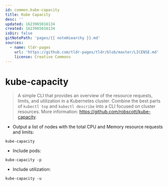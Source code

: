 ```yaml
---
id: common.kube-capacity
title: Kube Capacity
desc: ''
updated: 1623965016134
created: 1623965016134
isDir: false
gitNotePath: 'pages/{{ noteHiearchy }}.md'
sources:
  - name: tldr-pages
    url: 'https://github.com/tldr-pages/tldr/blob/master/LICENSE.md'
    license: Creative Commons
---
```

# kube-capacity

> A simple CLI that provides an overview of the resource requests, limits, and utilization in a Kubernetes cluster.
> Combine the best parts of `kubectl top` and `kubectl describe` into a CLI focused on cluster resources.
> More information: <https://github.com/robscott/kube-capacity>.

- Output a list of nodes with the total CPU and Memory resource requests and limits:

`kube-capacity`

- Include pods:

`kube-capacity -p`

- Include utilization:

`kube-capacity -u`

